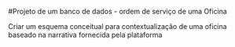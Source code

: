 #Projeto de um banco de dados - ordem de serviço de uma Oficina

Criar um esquema conceitual para contextualização de uma oficina baseado na narrativa fornecida pela plataforma

